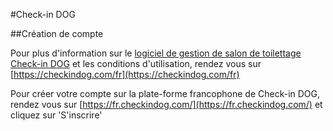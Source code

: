 #Check-in DOG

##Création de compte

Pour plus d'information sur le [logiciel de gestion de salon de toilettage Check-in DOG](https://checkindog.com/fr) et les conditions d'utilisation, rendez vous sur [https://checkindog.com/fr](https://checkindog.com/fr)

Pour créer votre compte sur la plate-forme francophone de Check-in DOG, rendez vous sur [https://fr.checkindog.com/](https://fr.checkindog.com/) et cliquez sur 'S'inscrire'
